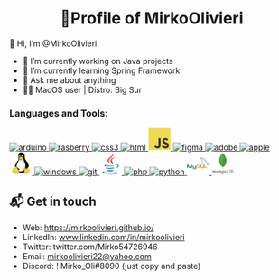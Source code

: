 <h1 align="center">🚀Profile of MirkoOlivieri</h1>

👋 Hi, I’m @MirkoOlivieri 

- 👀 I’m currently working on Java projects
- 🦀 I’m currently learning Spring Framework
- 💬 Ask me about anything
- 👨‍💻 MacOS user | Distro: Big Sur

<h3 align="left">Languages and Tools:</h3>
<p align="left"> 
 
<a href="https://www.arduino.cc/" target="_blank"> <img src="https://cdn.worldvectorlogo.com/logos/arduino-1.svg" alt="arduino" width="40" height="40"/>
</a><a href="https://www.raspberrypi.org/" target="_blank"> <img src="https://elinux.org/images/c/cb/Raspberry_Pi_Logo.svg" alt="rasberry" width="40" height="40"/>
</a><a href="https://www.w3schools.com/css/" target="_blank"> <img src="https://upload.wikimedia.org/wikipedia/commons/d/d5/CSS3_logo_and_wordmark.svg" alt="css3" width="40" height="40"/> </a><a href="https://developer.mozilla.org/en-US/docs/Web/HTML" target="_blank"> <img src="https://www.vectorlogo.zone/logos/w3_html5/w3_html5-icon.svg" alt="html" width="40" height="40"/> </a> <a href="https://developer.mozilla.org/en-US/docs/Web/JavaScript" target="_blank"> <img src="https://raw.githubusercontent.com/devicons/devicon/master/icons/javascript/javascript-original.svg" alt="javascript" width="40" height="40"/> </a>
 <a href="https://www.figma.com/" target="_blank"> <img src="https://www.vectorlogo.zone/logos/figma/figma-icon.svg" alt="figma" width="40" height="40"/> </a>
 <a href="https://www.adobe.com/" target="_blank"> <img src="https://upload.wikimedia.org/wikipedia/commons/c/c2/Adobe_XD_CC_icon.svg" alt="adobe" width="40" height="40"/> </a>
<a href="https://www.apple.com/" target="_blank"> <img src="https://upload.wikimedia.org/wikipedia/commons/8/84/Apple_Computer_Logo_rainbow.svg" alt="apple" width="40" height="40"/> </a><a href="https://www.linux.org/" target="_blank"> <img src="https://raw.githubusercontent.com/devicons/devicon/master/icons/linux/linux-original.svg" alt="linux" width="40" height="40"/> </a><a href="https://www.windows.com/" target="_blank"> <img src="https://upload.wikimedia.org/wikipedia/commons/4/48/Windows_logo_-_2012_%28dark_blue%29.svg" alt="windows" width="40" height="40"/></a><a href="https://git-scm.com/" target="_blank"> <img src="https://www.vectorlogo.zone/logos/git-scm/git-scm-icon.svg" alt="git" width="40" height="40"/> </a><a href="https://www.java.com/it/" target="_blank"> <img src="https://raw.githubusercontent.com/devicons/devicon/master/icons/java/java-original.svg" alt="javascript" width="40" height="40"/> </a> <a href="https://www.php.net/" target="_blank"> <img src="https://upload.wikimedia.org/wikipedia/commons/2/27/PHP-logo.svg" alt="php" width="40" height="40"/> </a>  <a href="https://www.python.org/" target="_blank"> <img src="https://upload.wikimedia.org/wikipedia/commons/c/c3/Python-logo-notext.svg" alt="python" width="40" height="40"/> </a>
 <a href="https://www.mysql.com/" target="_blank"> <img src="https://raw.githubusercontent.com/devicons/devicon/master/icons/mysql/mysql-original-wordmark.svg" alt="mysql" width="40" height="40"/><a href="https://www.mongodb.com/" target="_blank"> <img src="https://raw.githubusercontent.com/devicons/devicon/master/icons/mongodb/mongodb-original-wordmark.svg" alt="mongodb" width="40" height="40"/> </a> </p>



## 📬 Get in touch

- Web: https://mirkoolivieri.github.io/
- LinkedIn: www.linkedin.com/in/mirkoolivieri
- Twitter: twitter.com/Mirko54726946
- Email: mirkoolivieri22@yahoo.com
- Discord: ! Mirko_Oli#8090 (just copy and paste)


